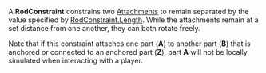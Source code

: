 A **RodConstraint** constrains two [Attachments](https://developer.roblox.com/en-us/api-reference/class/Attachment) to remain separated by the value specified by [RodConstraint.Length](https://developer.roblox.com/en-us/api-reference/property/RodConstraint/Length). While the attachments remain at a set distance from one another, they can both rotate freely.

Note that if this constraint attaches one part (**A**) to another part (**B**) that is anchored or connected to an anchored part (**Z**), part **A** will not be locally simulated when interacting with a player.